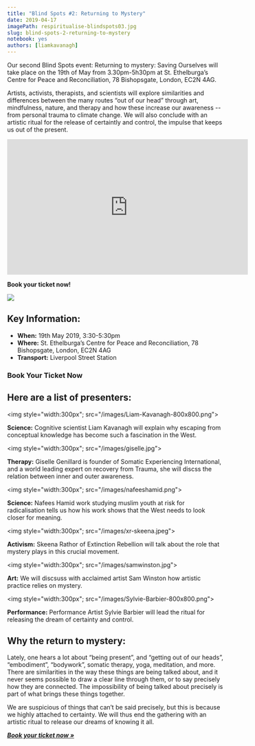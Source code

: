 ```yaml
---
title: "Blind Spots #2: Returning to Mystery"
date: 2019-04-17
imagePath: respiritualise-blindspots03.jpg
slug: blind-spots-2-returning-to-mystery
notebook: yes
authors: [liamkavanagh]
---
```


<!-- tito script so we can embed booking form -->
<script src='https://js.tito.io/v1' async></script>

Our second Blind Spots event: Returning to mystery: Saving Ourselves will take place on the 19th of May from 3.30pm-5h30pm at  St. Ethelburga’s Centre for Peace and Reconciliation, 78 Bishopsgate, London, EC2N 4AG.

Artists, activists, therapists, and scientists will explore similarities and differences between the many routes “out of our head” through art, mindfulness, nature, and therapy and how these increase our awareness -- from personal trauma to climate change. We will also conclude with an artistic ritual for the release of certaintly and control, the impulse that keeps us out of the present.

<iframe width="560" height="315" src="https://www.youtube.com/embed/kp6GT38-x8s" frameborder="0" allow="accelerometer; autoplay; encrypted-media; gyroscope; picture-in-picture" allowfullscreen></iframe>

**Book your ticket now!**

<tito-widget event="art-earth-tech/respiritualizing-society"></tito-widget>


<img src="/images/respiritualise-blindspots03.jpg">

## Key Information:

* **When:** 19th May 2019, 3:30-5:30pm
* **Where:** St. Ethelburga’s Centre for Peace and Reconciliation, 78 Bishopsgate, London, EC2N 4AG
* **Transport:** Liverpool Street Station

### Book Your Ticket Now

<tito-widget event="art-earth-tech/respiritualizing-society"></tito-widget>

## Here are a list of presenters:

<img style="width:300px"; src="/images/Liam-Kavanagh-800x800.png">

**Science:** Cognitive scientist Liam Kavanagh will explain why escaping from conceptual knowledge has become such a fascination in the West.

<img style="width:300px"; src="/images/giselle.jpg">

**Therapy:**  Giselle Genillard is founder of Somatic Experiencing International, and a world leading expert on recovery from Trauma, she will discss the relation between inner and outer awareness.

<img style="width:300px"; src="/images/nafeeshamid.png">

**Science:** Nafees Hamid work studying muslim youth at risk for radicalisation tells us how his work shows that the West needs to look closer for meaning.

<img style="width:300px"; src="/images/xr-skeena.jpeg">

**Activism:** Skeena Rathor of Extinction Rebellion will talk about the role that mystery plays in this crucial movement.

<img style="width:300px"; src="/images/samwinston.jpg">

**Art:** We will discsuss with acclaimed artist Sam Winston how artistic practice relies on mystery.

<img style="width:300px"; src="/images/Sylvie-Barbier-800x800.png">

**Performance:** Performance Artist Sylvie Barbier will lead the ritual for releasing the dream of certainty and control.


## Why the return to mystery:

Lately, one hears a lot about “being present”, and “getting out of our heads”, “embodiment”, “bodywork”, somatic therapy, yoga, meditation, and more. There are similarities in the way these things are being talked about, and it never seems possible to draw a clear line through them, or to say precisely how they are connected. The impossibility of being talked about precisely is part of what brings these things together.

We are suspicious of things that can’t be said precisely, but this is because we highly attached to certainty. We will thus end the gathering with an artistic ritual to release our dreams of knowing it all.

***[Book your ticket now &raquo;][book]***

[book]: https://ti.to/art-earth-tech/respiritualizing-society
